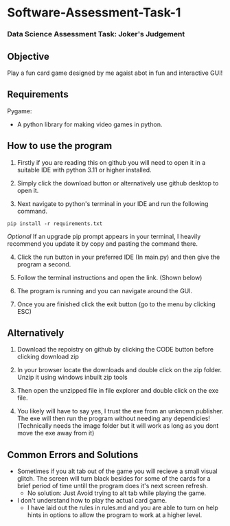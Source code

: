 # Software-Assessment-Task-1
### Data Science Assessment Task: Joker's Judgement
## Objective
Play a fun card game designed by me agaist abot in fun and interactive GUI!

## Requirements
Pygame:
- A python library for making video games in python.

## How to use the program
1. Firstly if you are reading this on github you will need to open it in a suitable IDE with python 3.11 or higher installed.
2. Simply click the download button or alternatively use github desktop to open it.

3. Next navigate to python's terminal in your IDE and run the following command.
```
pip install -r requirements.txt
```
*Optional* If an upgrade pip prompt appears in your terminal, I heavily recommend you update it by copy and pasting the command there.

4. Click the run button in your preferred IDE (In main.py) and then give the program a second.

5. Follow the terminal instructions and open the link. (Shown below)

6. The program is running and you can navigate around the GUI. 

7. Once you are finished click the exit button (go to the menu by clicking ESC)

## Alternatively

1. Download the repoistry on github by clicking the CODE button before clicking download zip

2. In your browser locate the downloads and double click on the zip folder. Unzip it using windows inbuilt zip tools

3. Then open the unzipped file in file explorer and double click on the exe file.

4. You likely will have to say yes, I trust the exe from an unknown publisher. The exe will then run the program without needing any dependicies! (Technically needs the image folder but it will work as long as you dont move the exe away from it)

## Common Errors and Solutions
- Sometimes if you alt tab out of the game you will recieve a small visual glitch. The screen will turn black besides for some of the cards for a brief period of time untill the program does it's next screen refresh.
    - No solution: Just Avoid trying to alt tab while playing the game.
- I don't understand how to play the actual card game. 
    - I have laid out the rules in rules.md and you are able to turn on help hints in options to allow the program to work at a higher level.
